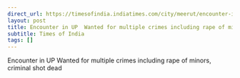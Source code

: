 ```yaml
---
direct_url: https://timesofindia.indiatimes.com/city/meerut/encounter-in-up-wanted-for-multiple-crimes-including-rape-of-minors-criminal-shot-dead-carried-bounty-of-rs-25000/articleshow/124516650.cms
layout: post
title: Encounter in UP  Wanted for multiple crimes including rape of minors, criminal shot dead
subtitle: Times of India
tags: []
---
```


Encounter in UP  Wanted for multiple crimes including rape of minors, criminal shot dead
